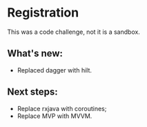 # Registration
This was a code challenge, not it is a sandbox.

## What's new:
- Replaced dagger with hilt.

## Next steps:
- Replace rxjava with coroutines;
- Replace MVP with MVVM.